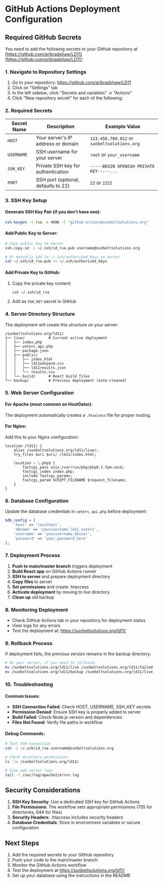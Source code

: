 # GitHub Actions Deployment Configuration

## Required GitHub Secrets

You need to add the following secrets to your GitHub repository at [https://github.com/aribradshaw/LD11](https://github.com/aribradshaw/LD11):

### 1. Navigate to Repository Settings
1. Go to your repository: https://github.com/aribradshaw/LD11
2. Click on "Settings" tab
3. In the left sidebar, click "Secrets and variables" → "Actions"
4. Click "New repository secret" for each of the following:

### 2. Required Secrets

| Secret Name | Description | Example Value |
|-------------|-------------|---------------|
| `HOST` | Your server's IP address or domain | `123.456.789.012` or `sunbeltsolutions.org` |
| `USERNAME` | SSH username for your server | `root` or `your_username` |
| `SSH_KEY` | Private SSH key for authentication | `-----BEGIN OPENSSH PRIVATE KEY-----...` |
| `PORT` | SSH port (optional, defaults to 22) | `22` or `2222` |

### 3. SSH Key Setup

#### Generate SSH Key Pair (if you don't have one):
```bash
ssh-keygen -t rsa -b 4096 -C "github-actions@sunbeltsolutions.org"
```

#### Add Public Key to Server:
```bash
# Copy public key to server
ssh-copy-id -i ~/.ssh/id_rsa.pub username@sunbeltsolutions.org

# Or manually add to ~/.ssh/authorized_keys on server
cat ~/.ssh/id_rsa.pub >> ~/.ssh/authorized_keys
```

#### Add Private Key to GitHub:
1. Copy the private key content:
   ```bash
   cat ~/.ssh/id_rsa
   ```
2. Add as `SSH_KEY` secret in GitHub

### 4. Server Directory Structure

The deployment will create this structure on your server:
```
/sunbeltsolutions.org/ld11/
├── live/           # Current active deployment
│   ├── index.php
│   ├── voters_api.php
│   ├── package.json
│   ├── public/
│   │   ├── index.html
│   │   ├── ld11adspend.csv
│   │   ├── ld11results.json
│   │   └── results.csv
│   └── build/      # React build files
└── backup/         # Previous deployment (auto-cleaned)
```

### 5. Web Server Configuration

#### For Apache (most common on HostGator):
The deployment automatically creates a `.htaccess` file for proper routing.

#### For Nginx:
Add this to your Nginx configuration:
```nginx
location /ld11/ {
    alias /sunbeltsolutions.org/ld11/live/;
    try_files $uri $uri/ /ld11/index.html;
    
    location ~ \.php$ {
        fastcgi_pass unix:/var/run/php/php8.1-fpm.sock;
        fastcgi_index index.php;
        include fastcgi_params;
        fastcgi_param SCRIPT_FILENAME $request_filename;
    }
}
```

### 6. Database Configuration

Update the database credentials in `voters_api.php` before deployment:

```php
$db_config = [
    'host' => 'localhost',
    'dbname' => 'yourusername_ld11_voters',
    'username' => 'yourusername_dbuser',
    'password' => 'your_password_here'
];
```

### 7. Deployment Process

1. **Push to main/master branch** triggers deployment
2. **Build React app** on GitHub Actions runner
3. **SSH to server** and prepare deployment directory
4. **Copy files** to server
5. **Set permissions** and create .htaccess
6. **Activate deployment** by moving to live directory
7. **Clean up** old backup

### 8. Monitoring Deployment

- Check GitHub Actions tab in your repository for deployment status
- View logs for any errors
- Test the deployment at: https://sunbeltsolutions.org/ld11/

### 9. Rollback Process

If deployment fails, the previous version remains in the backup directory:
```bash
# On your server, if you need to rollback:
mv /sunbeltsolutions.org/ld11/live /sunbeltsolutions.org/ld11/failed
mv /sunbeltsolutions.org/ld11/backup /sunbeltsolutions.org/ld11/live
```

### 10. Troubleshooting

#### Common Issues:
- **SSH Connection Failed**: Check HOST, USERNAME, SSH_KEY secrets
- **Permission Denied**: Ensure SSH key is properly added to server
- **Build Failed**: Check Node.js version and dependencies
- **Files Not Found**: Verify file paths in workflow

#### Debug Commands:
```bash
# Test SSH connection
ssh -i ~/.ssh/id_rsa username@sunbeltsolutions.org

# Check directory permissions
ls -la /sunbeltsolutions.org/ld11/

# View web server logs
tail -f /var/log/apache2/error.log
```

## Security Considerations

1. **SSH Key Security**: Use a dedicated SSH key for GitHub Actions
2. **File Permissions**: The workflow sets appropriate permissions (755 for directories, 644 for files)
3. **Security Headers**: .htaccess includes security headers
4. **Database Credentials**: Store in environment variables or secure configuration

## Next Steps

1. Add the required secrets to your GitHub repository
2. Push your code to the main/master branch
3. Monitor the GitHub Actions workflow
4. Test the deployment at https://sunbeltsolutions.org/ld11/
5. Set up your database using the instructions in the README
